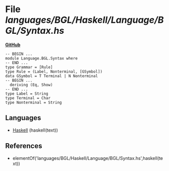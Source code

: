 # File _languages/BGL/Haskell/Language/BGL/Syntax.hs_
**[GitHub](https://github.com/softlang/yas/blob/master/languages/BGL/Haskell/Language/BGL/Syntax.hs)**
```
-- BEGIN ...
module Language.BGL.Syntax where
-- END ...
type Grammar = [Rule]
type Rule = (Label, Nonterminal, [GSymbol])
data GSymbol = T Terminal | N Nonterminal
-- BEGIN ...
  deriving (Eq, Show)
-- END ...
type Label = String
type Terminal = Char
type Nonterminal = String
```

## Languages
* [Haskell](../languages/Haskell.md) (haskell(text))

## References
* elementOf('languages/BGL/Haskell/Language/BGL/Syntax.hs',haskell(text))
